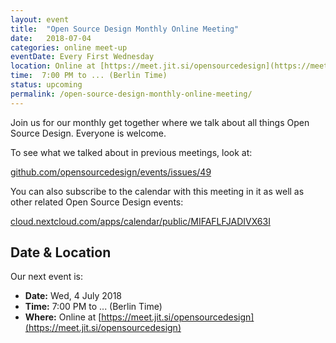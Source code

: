 ```yaml
---
layout: event
title:  "Open Source Design Monthly Online Meeting"
date:   2018-07-04
categories: online meet-up
eventDate: Every First Wednesday
location: Online at [https://meet.jit.si/opensourcedesign](https://meet.jit.si/opensourcedesign)
time:  7:00 PM to ... (Berlin Time)
status: upcoming
permalink: /open-source-design-monthly-online-meeting/
---
```


Join us for our monthly get together where we talk about all things Open Source Design. Everyone is welcome.

To see what we talked about in previous meetings, look at:

[github.com/opensourcedesign/events/issues/49](https://github.com/opensourcedesign/events/issues/49)

You can also subscribe to the calendar with this meeting in it as well as other related Open Source Design events:

[cloud.nextcloud.com/apps/calendar/public/MIFAFLFJADIVX63I](https://cloud.nextcloud.com/apps/calendar/public/MIFAFLFJADIVX63I)


## Date & Location

Our next event is:

- **Date:** Wed, 4 July 2018
- **Time:** 7:00 PM to ... (Berlin Time)
- **Where:** Online at [https://meet.jit.si/opensourcedesign](https://meet.jit.si/opensourcedesign)
